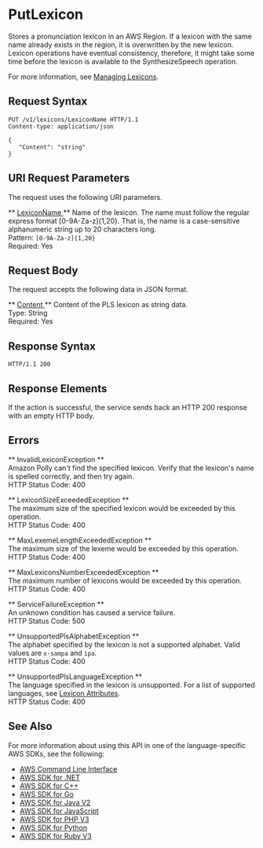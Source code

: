 # PutLexicon<a name="API_PutLexicon"></a>

Stores a pronunciation lexicon in an AWS Region\. If a lexicon with the same name already exists in the region, it is overwritten by the new lexicon\. Lexicon operations have eventual consistency, therefore, it might take some time before the lexicon is available to the SynthesizeSpeech operation\.

For more information, see [Managing Lexicons](https://docs.aws.amazon.com/polly/latest/dg/managing-lexicons.html)\.

## Request Syntax<a name="API_PutLexicon_RequestSyntax"></a>

```
PUT /v1/lexicons/LexiconName HTTP/1.1
Content-type: application/json

{
   "Content": "string"
}
```

## URI Request Parameters<a name="API_PutLexicon_RequestParameters"></a>

The request uses the following URI parameters\.

 ** [ LexiconName ](#API_PutLexicon_RequestSyntax) **   <a name="polly-PutLexicon-request-Name"></a>
Name of the lexicon\. The name must follow the regular express format \[0\-9A\-Za\-z\]\{1,20\}\. That is, the name is a case\-sensitive alphanumeric string up to 20 characters long\.   
Pattern: `[0-9A-Za-z]{1,20}`   
Required: Yes

## Request Body<a name="API_PutLexicon_RequestBody"></a>

The request accepts the following data in JSON format\.

 ** [ Content ](#API_PutLexicon_RequestSyntax) **   <a name="polly-PutLexicon-request-Content"></a>
Content of the PLS lexicon as string data\.  
Type: String  
Required: Yes

## Response Syntax<a name="API_PutLexicon_ResponseSyntax"></a>

```
HTTP/1.1 200
```

## Response Elements<a name="API_PutLexicon_ResponseElements"></a>

If the action is successful, the service sends back an HTTP 200 response with an empty HTTP body\.

## Errors<a name="API_PutLexicon_Errors"></a>

 ** InvalidLexiconException **   
Amazon Polly can't find the specified lexicon\. Verify that the lexicon's name is spelled correctly, and then try again\.  
HTTP Status Code: 400

 ** LexiconSizeExceededException **   
The maximum size of the specified lexicon would be exceeded by this operation\.  
HTTP Status Code: 400

 ** MaxLexemeLengthExceededException **   
The maximum size of the lexeme would be exceeded by this operation\.  
HTTP Status Code: 400

 ** MaxLexiconsNumberExceededException **   
The maximum number of lexicons would be exceeded by this operation\.  
HTTP Status Code: 400

 ** ServiceFailureException **   
An unknown condition has caused a service failure\.  
HTTP Status Code: 500

 ** UnsupportedPlsAlphabetException **   
The alphabet specified by the lexicon is not a supported alphabet\. Valid values are `x-sampa` and `ipa`\.  
HTTP Status Code: 400

 ** UnsupportedPlsLanguageException **   
The language specified in the lexicon is unsupported\. For a list of supported languages, see [Lexicon Attributes](https://docs.aws.amazon.com/polly/latest/dg/API_LexiconAttributes.html)\.  
HTTP Status Code: 400

## See Also<a name="API_PutLexicon_SeeAlso"></a>

For more information about using this API in one of the language\-specific AWS SDKs, see the following:
+  [ AWS Command Line Interface](https://docs.aws.amazon.com/goto/aws-cli/polly-2016-06-10/PutLexicon) 
+  [ AWS SDK for \.NET](https://docs.aws.amazon.com/goto/DotNetSDKV3/polly-2016-06-10/PutLexicon) 
+  [ AWS SDK for C\+\+](https://docs.aws.amazon.com/goto/SdkForCpp/polly-2016-06-10/PutLexicon) 
+  [ AWS SDK for Go](https://docs.aws.amazon.com/goto/SdkForGoV1/polly-2016-06-10/PutLexicon) 
+  [ AWS SDK for Java V2](https://docs.aws.amazon.com/goto/SdkForJavaV2/polly-2016-06-10/PutLexicon) 
+  [ AWS SDK for JavaScript](https://docs.aws.amazon.com/goto/AWSJavaScriptSDK/polly-2016-06-10/PutLexicon) 
+  [ AWS SDK for PHP V3](https://docs.aws.amazon.com/goto/SdkForPHPV3/polly-2016-06-10/PutLexicon) 
+  [ AWS SDK for Python](https://docs.aws.amazon.com/goto/boto3/polly-2016-06-10/PutLexicon) 
+  [ AWS SDK for Ruby V3](https://docs.aws.amazon.com/goto/SdkForRubyV3/polly-2016-06-10/PutLexicon) 